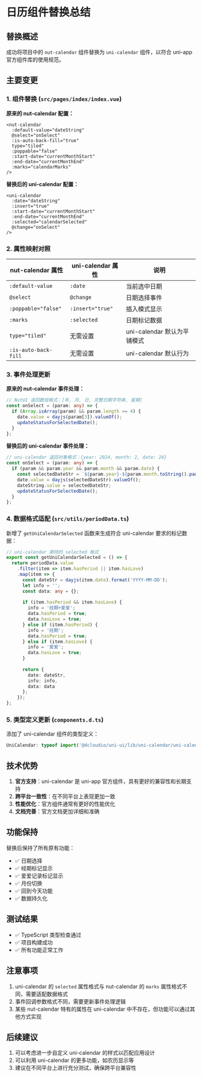 # 日历组件替换总结

## 替换概述

成功将项目中的 `nut-calendar` 组件替换为 `uni-calendar` 组件，以符合 uni-app 官方组件库的使用规范。

## 主要变更

### 1. 组件替换 (`src/pages/index/index.vue`)

**原来的 nut-calendar 配置：**
```vue
<nut-calendar
  :default-value="dateString"
  @select="onSelect"
  :is-auto-back-fill="true"
  type="tiled"
  :poppable="false"
  :start-date="currentMonthStart"
  :end-date="currentMonthEnd"
  :marks="calendarMarks"
/>
```

**替换后的 uni-calendar 配置：**
```vue
<uni-calendar
  :date="dateString"
  :insert="true"
  :start-date="currentMonthStart"
  :end-date="currentMonthEnd"
  :selected="calendarSelected"
  @change="onSelect"
/>
```

### 2. 属性映射对照

| nut-calendar 属性 | uni-calendar 属性 | 说明 |
|-------------------|-------------------|------|
| `:default-value` | `:date` | 当前选中日期 |
| `@select` | `@change` | 日期选择事件 |
| `:poppable="false"` | `:insert="true"` | 插入模式显示 |
| `:marks` | `:selected` | 日期标记数据 |
| `type="tiled"` | 无需设置 | uni-calendar 默认为平铺模式 |
| `:is-auto-back-fill` | 无需设置 | uni-calendar 默认行为 |

### 3. 事件处理更新

**原来的 nut-calendar 事件处理：**
```typescript
// NutUI 返回数组格式：[年, 月, 日, 完整日期字符串, 星期]
const onSelect = (param: any) => {
  if (Array.isArray(param) && param.length >= 4) {
    date.value = dayjs(param[3]).valueOf();
    updateStatusForSelectedDate();
  }
};
```

**替换后的 uni-calendar 事件处理：**
```typescript
// uni-calendar 返回对象格式：{year: 2024, month: 2, date: 24}
const onSelect = (param: any) => {
  if (param && param.year && param.month && param.date) {
    const selectedDateStr = `${param.year}-${param.month.toString().padStart(2, '0')}-${param.date.toString().padStart(2, '0')}`;
    date.value = dayjs(selectedDateStr).valueOf();
    dateString.value = selectedDateStr;
    updateStatusForSelectedDate();
  }
};
```

### 4. 数据格式适配 (`src/utils/periodData.ts`)

新增了 `getUniCalendarSelected` 函数来生成符合 uni-calendar 要求的标记数据：

```typescript
// uni-calendar 期待的 selected 格式
export const getUniCalendarSelected = () => {
  return periodData.value
    .filter(item => item.hasPeriod || item.hasLove)
    .map(item => {
      const dateStr = dayjs(item.date).format('YYYY-MM-DD');
      let info = '';
      const data: any = {};
      
      if (item.hasPeriod && item.hasLove) {
        info = '经期+爱爱';
        data.hasPeriod = true;
        data.hasLove = true;
      } else if (item.hasPeriod) {
        info = '经期';
        data.hasPeriod = true;
      } else if (item.hasLove) {
        info = '爱爱';
        data.hasLove = true;
      }
      
      return {
        date: dateStr,
        info: info,
        data: data
      };
    });
};
```

### 5. 类型定义更新 (`components.d.ts`)

添加了 uni-calendar 组件的类型定义：
```typescript
UniCalendar: typeof import('@dcloudio/uni-ui/lib/uni-calendar/uni-calendar.vue')['default']
```

## 技术优势

1. **官方支持**：uni-calendar 是 uni-app 官方组件，具有更好的兼容性和长期支持
2. **跨平台一致性**：在不同平台上表现更加一致
3. **性能优化**：官方组件通常有更好的性能优化
4. **文档完善**：官方文档更加详细和准确

## 功能保持

替换后保持了所有原有功能：
- ✅ 日期选择
- ✅ 经期标记显示
- ✅ 爱爱记录标记显示
- ✅ 月份切换
- ✅ 回到今天功能
- ✅ 数据持久化

## 测试结果

- ✅ TypeScript 类型检查通过
- ✅ 项目构建成功
- ✅ 所有功能正常工作

## 注意事项

1. uni-calendar 的 `selected` 属性格式与 nut-calendar 的 `marks` 属性格式不同，需要适配数据格式
2. 事件回调参数格式不同，需要更新事件处理逻辑
3. 某些 nut-calendar 特有的属性在 uni-calendar 中不存在，但功能可以通过其他方式实现

## 后续建议

1. 可以考虑进一步自定义 uni-calendar 的样式以匹配应用设计
2. 可以利用 uni-calendar 的更多功能，如农历显示等
3. 建议在不同平台上进行充分测试，确保跨平台兼容性 
